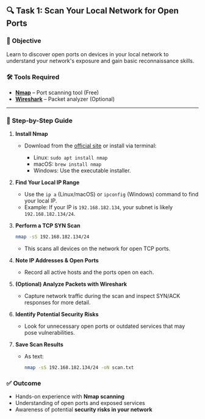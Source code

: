 
## 🔍 Task 1: Scan Your Local Network for Open Ports

### 🎯 Objective

Learn to discover open ports on devices in your local network to understand your network's exposure and gain basic reconnaissance skills.

### 🛠️ Tools Required

* **[Nmap](https://nmap.org/)** – Port scanning tool (Free)
* **[Wireshark](https://www.wireshark.org/)** – Packet analyzer (Optional)

---

### 🧭 Step-by-Step Guide

1. **Install Nmap**

   * Download from the [official site](https://nmap.org/download.html) or install via terminal:

     * Linux: `sudo apt install nmap`
     * macOS: `brew install nmap`
     * Windows: Use the executable installer.

2. **Find Your Local IP Range**

   * Use the `ip a` (Linux/macOS) or `ipconfig` (Windows) command to find your local IP.
   * Example: If your IP is `192.168.182.134`, your subnet is likely `192.168.182.134/24`.

3. **Perform a TCP SYN Scan**

   ```bash
   nmap -sS 192.168.182.134/24
   ```

   * This scans all devices on the network for open TCP ports.

4. **Note IP Addresses & Open Ports**

   * Record all active hosts and the ports open on each.

5. **(Optional) Analyze Packets with Wireshark**

   * Capture network traffic during the scan and inspect SYN/ACK responses for more detail.



6. **Identify Potential Security Risks**

   * Look for unnecessary open ports or outdated services that may pose vulnerabilities.

7. **Save Scan Results**

   * As text:

     ```bash
     nmap -sS 192.168.182.134/24 -oN scan.txt
     ```
   

### ✅ Outcome

* Hands-on experience with **Nmap scanning**
* Understanding of open ports and exposed services
* Awareness of potential **security risks in your network**

